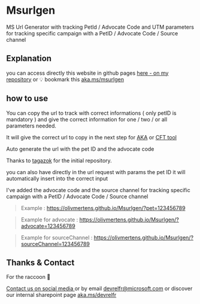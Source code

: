 # Msurlgen 
MS Url Generator with tracking PetId / Advocate Code and UTM parameters for tracking specific campaign with a PetID / Advocate Code / Source channel

## Explanation

you can access directly this website in github pages  [here - on my repository](https://olivmertens.github.io/Msurlgen/) or 💡 bookmark this [aka.ms/msurlgen](https://aka.ms/msurlgen)

## how to use

You can copy the url to track with correct informations ( only petID is mandatory )
and give the correct information for one / two / or all parameters needed.

It will give the correct url to copy in the next step for [AKA](http://aka.ms/) or [CFT tool](https://aka.ms/contentfollowup)

Auto generate the url with the pet ID and the advocate code

Thanks to [tagazok](https://github.com/tagazok/msurlgen/commit/0d06160eaa1e1590bb5a34b7a598531936967a18) for the initial repository.

you can also have directly in the url request with params the pet ID it will automatically insert into the correct input

I've added the advocate code and the source channel for tracking specific campaign with a PetID / Advocate Code / Source channel

> Example : https://olivmertens.github.io/Msurlgen/?pet=123456789 

> Example for advocate : https://olivmertens.github.io/Msurlgen/?advocate=123456789

> Example for sourceChannel : https://olivmertens.github.io/Msurlgen/?sourceChannel=123456789

## Thanks & Contact

For the raccoon 🦝

[Contact us on social media ](https://linktr.ee/devlrelfr) or by email [devrelfr@microsoft.com](devrelfr@microsoft.com) or discover our internal sharepoint page [aka.ms/devrelfr](aka.ms/devrelfr)
